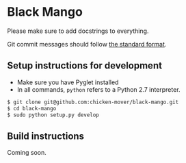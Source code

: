# Black Mango

Please make sure to add docstrings to everything.

Git commit messages should follow 
[the standard format](http://tbaggery.com/2008/04/19/a-note-about-git-commit-messages.html).

## Setup instructions for development

* Make sure you have Pyglet installed
* In all commands, `python` refers to a Python 2.7 interpreter.

```bash
$ git clone git@github.com:chicken-mover/black-mango.git
$ cd black-mango
$ sudo python setup.py develop
```

## Build instructions

Coming soon.
